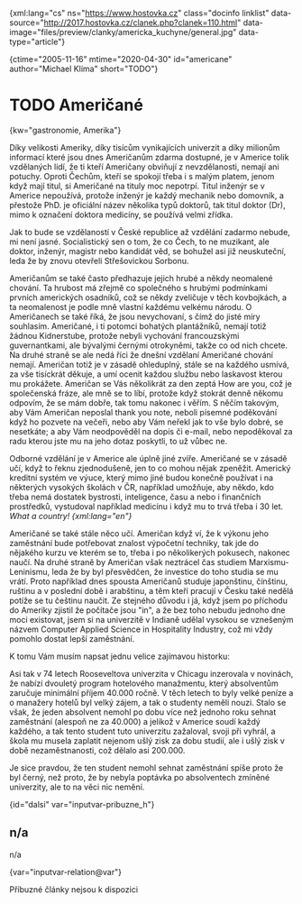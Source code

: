 
{xml:lang="cs" ns="https://www.hostovka.cz" class="docinfo linklist" data-source="http://2017.hostovka.cz/clanek.php?clanek=110.html" data-image="files/preview/clanky/americka_kuchyne/general.jpg" data-type="article"}

{ctime="2005-11-16" mtime="2020-04-30" id="americane" author="Michael Klíma" short="TODO"}

# TODO Američané

{kw="gastronomie, Amerika"}

Díky velikosti Ameriky, díky tisícům vynikajících univerzit a díky milionům informací které jsou dnes Američanům zdarma dostupné, je v Americe tolik vzdělaných lidí, že ti kteří Američany obviňují z nevzdělanosti, nemají ani potuchy. Oproti Čechům, kteří se spokojí třeba i s malým platem, jenom když mají titul, si Američané na tituly moc nepotrpí. Titul inženýr se v Americe nepoužívá, protože inženýr je každý mechanik nebo domovník, a přestože PhD. je oficiální název několika typů doktorů, tak titul doktor (Dr), mimo k označení doktora medicíny, se používá velmi zřídka.

Jak to bude se vzdělaností v České republice až vzdělání zadarmo nebude, mi není jasné. Socialistický sen o tom, že co Čech, to ne muzikant, ale doktor, inženýr, magistr nebo kandidát věd, se bohužel asi již neuskuteční, leda že by znovu otevřeli Střešovickou Sorbonu.

Američanům se také často předhazuje jejich hrubé a někdy neomalené chování. Ta hrubost má zřejmě co společného s hrubými podmínkami prvních amerických osadníků, což se někdy zveličuje v těch kovbojkách, a ta neomalenost je podle mně vlastní každému velkému národu. O Američanech se také říká, že jsou nevychovaní, s čímž do jisté míry souhlasím. Američané, i ti potomci bohatých plantážníků, nemají totiž žádnou Kidnerstube, protože nebyli vychování francouzskými guvernantkami, ale bývalými černými otrokyněmi, takže co od nich chcete. Na druhé straně se ale nedá říci že dnešní vzdělaní Američané chování nemají. Američan totiž je v zásadě ohleduplný, stále se na každého usmívá, za vše tisíckrát děkuje, a umí ocenit každou službu nebo laskavost kterou mu prokážete. Američan se Vás několikrát za den zeptá How are you, což je společenská fráze, ale mně se to líbí, protože když stokrát denně někomu odpovím, že se mám dobře, tak tomu nakonec i věřím. S něčím takovým, aby Vám Američan neposlal thank you note, neboli písemné poděkování když ho pozvete na večeři, nebo aby Vám neřekl jak to vše bylo dobré, se nesetkáte; a aby Vám neodpověděl na dopis či e-mail, nebo nepoděkoval za radu kterou jste mu na jeho dotaz poskytli, to už vůbec ne.

Odborné vzdělání je v Americe ale úplně jiné zvíře. Američané se v zásadě učí, když to řeknu zjednodušeně, jen to co mohou nějak zpeněžit. Americký kreditní systém ve výuce, který mimo jiné budou konečně používat i na některých vysokých školách v ČR, například umožňuje, aby někdo, kdo třeba nemá dostatek bystrosti, inteligence, času a nebo i finančních prostředků, vystudoval například medicínu i když mu to trvá třeba i 30 let. _What a country! {xml:lang="en"}_

Američané se také stále něco učí. Američan když ví, že k výkonu jeho zaměstnání bude potřebovat znalost výpočetní techniky, tak jde do nějakého kurzu ve kterém se to, třeba i po několikerých pokusech, nakonec naučí. Na druhé straně by Američan však neztrácel čas studiem Marxismu-Leninismu, leda že by byl přesvědčen, že investice do toho studia se mu vrátí. Proto například dnes spousta Američanů studuje japonštinu, čínštinu, ruštinu a v poslední době i arabštinu, a těm kteří pracují v Česku také nedělá potíže se tu češtinu naučit. Ze stejného důvodu i já, když jsem po příchodu do Ameriky zjistil že počítače jsou "in", a že bez toho nebudu jednoho dne moci existovat, jsem si na univerzitě v Indianě udělal vysokou se vznešeným názvem Computer Applied Science in Hospitality Industry, což mi vždy pomohlo dostat lepší zaměstnání.

K tomu Vám musím napsat jednu velice zajímavou historku:

Asi tak v 74 letech Rooseveltova univerzita v Chicagu inzerovala v novinách, že nabízí dvouletý program hotelového manažmentu, který absolventům zaručuje minimální příjem 40.000 ročně. V těch letech to byly velké peníze a o manažery hotelů byl velký zájem, a tak o studenty neměli nouzi. Stalo se však, že jeden absolvent nemohl po dobu více než jednoho roku sehnat zaměstnání (alespoň ne za 40.000) a jelikož v Americe soudí každý každého, a tak tento student tuto univerzitu zažaloval, svoji při vyhrál, a škola mu musela zaplatit nejenom ušlý zisk za dobu studií, ale i ušlý zisk v době nezaměstnanosti, což dělalo asi 200.000.

Je sice pravdou, že ten student nemohl sehnat zaměstnání spíše proto že byl černý, než proto, že by nebyla poptávka po absolventech zmíněné univerzity, ale to na věci nic nemění.

{id="dalsi" var="inputvar-pribuzne_h"}

## n/a

n/a

{var="inputvar-relation@var"}

Příbuzné články nejsou k dispozici
